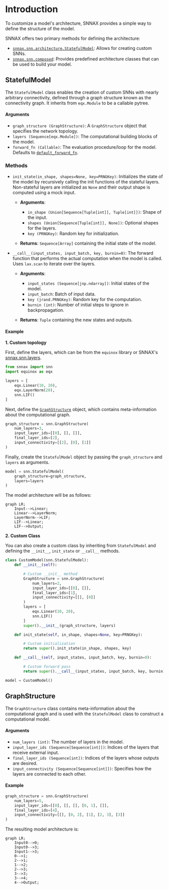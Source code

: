 # Introduction

To customize a model's architecture, SNNAX provides a simple way to define the structure of the model.

SNNAX offers two primary methods for defining the architecture:

- [`snnax.snn.architecture.StatefulModel`](./200_intro.md#statefulmodel): Allows for creating custom SNNs.
- [`snnax.snn.composed`](./201_composed.md): Provides predefined architecture classes that can be used to build your model.

## StatefulModel

The `StatefulModel` class enables the creation of custom SNNs with nearly arbitrary connectivity, defined through a graph structure known as the connectivity graph. It inherits from `eqx.Module` to be a callable pytree.

#### Arguments

- `graph_structure (GraphStructure)`: A `GraphStructure` object that specifies the network topology.
- `layers (Sequence[eqx.Module])`: The computational building blocks of the model.
- `forward_fn (Callable)`: The evaluation procedure/loop for the model. Defaults to [`default_forward_fn`](../400_functions#default_forward_fn).

### Methods

- `init_state(in_shape, shapes=None, key=PRNGKey)`: Initializes the state of the model by recursively calling the init functions of the stateful layers. Non-stateful layers are initialized as `None` and their output shape is computed using a mock input.

  - **Arguments**:

    - `in_shape (Union[Sequence[Tuple[int]], Tuple[int]])`: Shape of the input.
    - `shapes (Union[Sequence[Tuple[int]], None])`: Optional shapes for the layers.
    - `key (PRNGKey)`: Random key for initialization.

  - **Returns**: `Sequence[Array]` containing the initial state of the model.

- `__call__(input_states, input_batch, key, burnin=0)`: The forward function that performs the actual computation when the model is called. Uses `lax.scan` to iterate over the layers.

  - **Arguments**:

    - `input_states (Sequence[jnp.ndarray])`: Initial states of the model.
    - `input_batch`: Batch of input data.
    - `key (jrand.PRNGKey)`: Random key for the computation.
    - `burnin (int)`: Number of initial steps to ignore in backpropagation.

  - **Returns**: `Tuple` containing the new states and outputs.

#### Example

**1. Custom topology**

First, define the layers, which can be from the `equinox` library or SNNAX's [snnax.snn.layers](../300_layers/300_intro.md).

```python
from snnax import snn
import equinox as eqx

layers = [
    eqx.Linear(10, 20),
    eqx.LayerNorm(20),
    snn.LIF()
]
```

Next, define the [`GraphStructure`](./200_intro.md#graphstructure) object, which contains meta-information about the computational graph.

```python
graph_structure = snn.GraphStructure(
    num_layers=3,
    input_layer_ids=[[0], [], []],
    final_layer_ids=[2],
    input_connectivity=[[2], [0], [1]]
)
```

Finally, create the `StatefulModel` object by passing the `graph_structure` and `layers` as arguments.

```python
model = snn.StatefulModel(
    graph_structure=graph_structure,
    layers=layers
)
```

The model architecture will be as follows:

```mermaid
graph LR;
    Input-->Linear;
    Linear-->LayerNorm;
    LayerNorm-->LIF;
    LIF-->Linear;
    LIF-->Output;
```

**2. Custom Class**

You can also create a custom class by inheriting from `StatefulModel` and defining the `__init__`, `init_state` or `__call__` methods.

```python
class CustomModel(snn.StatefulModel):
    def __init__(self):

        # Custom __init__ method
        GraphStructure = snn.GraphStructure(
            num_layers=2,
            input_layer_ids=[[0], []],
            final_layer_ids=[1],
            input_connectivity=[[], [0]]
        )
        layers = [
            eqx.Linear(10, 20),
            snn.LIF()
        ]
        super().__init__(graph_structure, layers)

    def init_state(self, in_shape, shapes=None, key=PRNGKey):

        # Custom initialization
        return super().init_state(in_shape, shapes, key)

    def __call__(self, input_states, input_batch, key, burnin=0):

        # Custom forward pass
        return super().__call__(input_states, input_batch, key, burnin)

model = CustomModel()
```

## GraphStructure

The `GraphStructure` class contains meta-information about the computational graph and is used with the `StatefulModel` class to construct a computational model.

#### Arguments

- `num_layers (int)`: The number of layers in the model.
- `input_layer_ids (Sequence[Sequence[int]])`: Indices of the layers that receive external input.
- `final_layer_ids (Sequence[int])`: Indices of the layers whose outputs are desired.
- `input_connectivity (Sequence[Sequence[int]])`: Specifies how the layers are connected to each other.

#### Example

```python
graph_structure = snn.GraphStructure(
    num_layers=5,
    input_layer_ids=[[0], [], [], [0, 1], []],
    final_layer_ids=[4],
    input_connectivity=[[], [0, 2], [1], [2, 3], [3]]
)
```

The resulting model architecture is:

```mermaid
graph LR;
    Input0-->0;
    Input0-->3;
    Input1-->3;
    0-->1;
    2-->1;
    1-->2;
    2-->3;
    3-->3;
    3-->4;
    4-->Output;
```
